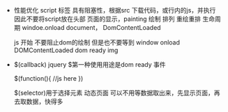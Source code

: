 - 性能优化
  script 标签 具有阻塞性，根据src 下载代码，或行内的js，并执行
  因此不要将script放在头部
  页面的显示，painting 绘制 排列 重绘重排 
  生命周期 windoe.onload  document， DomContentLoaded

  js 开始 不要阻止dom的绘制 但是也不要等到 window onload
  DOMContentLoaded dom ready img
- $(callback)
  jquery $第一种使用用途是dom ready 事件

  $(function(){
    //js here
  })

  $(selector)用于选择元素
  动态页面
  可以不用等数据取出来，先显示页面，再去取数据，快得多
